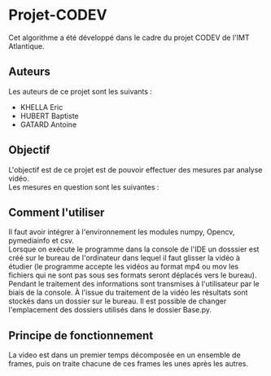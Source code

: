 # Projet-CODEV
Cet algorithme a été développé dans le cadre du projet CODEV de l'IMT Atlantique.

## Auteurs
Les auteurs de ce projet sont les suivants :
- KHELLA Eric
- HUBERT Baptiste
- GATARD Antoine

## Objectif
L'objectif est de ce projet est de pouvoir effectuer des mesures par analyse vidéo.  
Les mesures en question sont les suivantes : 

## Comment l'utiliser  
Il faut avoir intégrer à l'environnement les modules numpy, Opencv, pymediainfo et csv.  
Lorsque on exécute le programme dans la console de l'IDE un dosssier est créé sur le bureau de l'ordinateur dans lequel il faut glisser la vidéo à étudier (le programme accepte les vidéos au format mp4 ou mov les fichiers qui ne sont pas sous ses formats seront déplacés vers le bureau).
Pendant le traitement des informations sont transmises à l'utilisateur par le biais de la console.
À l'issue du traitement de la vidéo les résultats sont stockés dans un dossier sur le bureau. Il est possible de changer l'emplacement des dossiers utilisés dans le dossier Base.py.


## Principe de fonctionnement 

La video est dans un premier temps décomposée en un ensemble de frames, puis on traite chacune de ces frames les unes après les autres.

